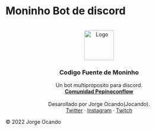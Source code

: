 # Moninho Bot de discord



<!-- PROJECT LOGO -->
<br />
<div align="center">
  <a href="https://github.com/othneildrew/Best-README-Template">
    <img src="https://cdn.discordapp.com/attachments/545316153644548106/971146809042927616/unknown.png" alt="Logo" width="80" height="80">
  </a>

  <h3 align="center">Codigo Fuente de Moninho</h3>

  <p align="center">
    Un bot multiproposito para discord.
    <br />
    <a href="https://github.com/othneildrew/Best-README-Template](https://discord.gg/b3vjeUduBT)"><strong>Comunidad Pepinoconflow</strong></a>
    <br />
    <br />
    Desarollado por Jorge Ocando(Jocando).
    <br />
    <a href="https://twitter.com/Jocando_">Twitter</a>
    ·
    <a href="https://www.instagram.com/jocando_/">Instagram</a>
    ·
    <a href="https://www.twitch.tv/jocandotv">Twitch</a>
  </p>
</div>
© 2022 Jorge Ocando
